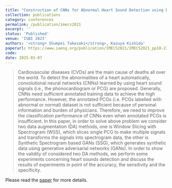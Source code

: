 ```yaml
---
title: "Construction of CNNs for Abnormal Heart Sound Detection using Data Augmentation"
collection: publications
category: conferences
permalink: /publication/imecs2021
excerpt: ''
status: 'Published'
venue: 'ISBI 2023'
authors: '<strong> Shumpei Takezaki</strong>, Kazuya Kishida'
paperurl: https://www.iaeng.org/publication/IMECS2021/IMECS2021_pp18-23.pdf
code: 
date: 2025-03-07
---
```


> Cardiovascular diseases (CVDs) are the main cause of deaths all over the world. To detect the abnormalities of a heart automatically, convolutional neural networks (CNNs) learned by using heart sound signals (i.e., the phonocardiogram or PCG) are proposed. Generally, CNNs need sufficient annotated training data to achieve the high performance. However, the annotated PCGs (i.e. PCGs labelled with abnormal or normal) dataset is not sufficient because of personal information and burden of physicians. Therefore, we need to improve the classification performance of CNNs even when annotated PCGs is insufficient. In this paper, in order to solve above problem we consider two data augmentation (DA) methods, one is Window Slicing with Spectrogram (WSS), which slices single PCG to make multiple signals and transforms the signals into spectrogram data, the other is Synthetic Spectrogram based GANs (SSG), which generates synthetic data using generative adversarial networks (GANs). In order to show the validity of considered two DA methods, we perform some experiments concerning heart sounds detection and discuss the results of experiments in point of the accuracy, the sensitivity and the specificity.

Please read the [paper](https://www.iaeng.org/publication/IMECS2021/IMECS2021_pp18-23.pdf) for more details.
